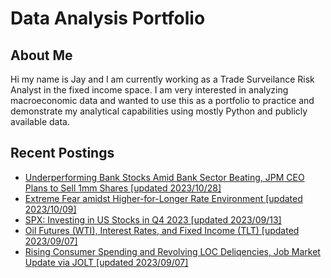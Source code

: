 # Data Analysis Portfolio
## About Me
Hi my name is Jay and I am currently working as a Trade Surveilance Risk Analyst in the fixed income space. 
I am very interested in analyzing macroeconomic data and wanted to use this as a portfolio to practice and demonstrate my analytical capabilities using mostly Python and publicly available data.

## Recent Postings
- [Underperforming Bank Stocks Amid Bank Sector Beating, JPM CEO Plans to Sell 1mm Shares [updated 2023/10/28]](https://github.com/ki14jaeh/Data-Analysis-Portfolio/blob/main/20231028/README.md)
- [Extreme Fear amidst Higher-for-Longer Rate Environment [updated 2023/10/09]](https://github.com/ki14jaeh/Data-Analysis-Portfolio/tree/main/20231008)
- [SPX: Investing in US Stocks in Q4 2023 [updated 2023/09/13]](https://github.com/ki14jaeh/Data-Analysis-Portfolio/tree/main/20230913)
- [Oil Futures (WTI), Interest Rates, and Fixed Income (TLT) [updated 2023/09/07]](https://github.com/ki14jaeh/Data-Analysis-Portfolio/tree/main/20230907)
- [Rising Consumer Spending and Revolving LOC Deliqencies, Job Market Update via JOLT [updated 2023/09/07]](https://github.com/ki14jaeh/Data-Analysis-Portfolio/tree/main/20230906)

